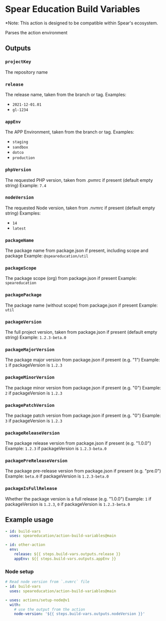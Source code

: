 # Spear Education Build Variables
*Note: This action is designed to be compatible within Spear's ecosystem.

Parses the action environment

## Outputs

### `projectKey`
The repository name

### `release`
The release name, taken from the branch or tag.
Examples:
- `2021-12-01.01`
- `gl-1234`

### `appEnv`
The APP Environment, taken from the branch or tag.
Examples:
- `staging`
- `sandbox`
- `dotco`
- `production`

### `phpVersion`
The requested PHP version, taken from .pvmrc if present (default empty string)
Example: `7.4`

### `nodeVersion`
The requested Node version, taken from .nvmrc if present (default empty string)
Examples:
- `14`
- `latest`

### `packageName`
The package name from package.json if present, including scope and package
Example: `@speareducation/util`

### `packageScope`
The package scope (org) from package.json if present
Example: `speareducation`

### `packagePackage`
The package name (without scope) from package.json if present
Example: `util`

### `packageVersion`
The full project version, taken from package.json if present (default empty string)
Example: `1.2.3-beta.0`

### `packageMajorVersion`
The package major version from package.json if present (e.g. "1")
Example: `1` if packageVersion is `1.2.3`

### `packageMinorVersion`
The package minor version from package.json if present (e.g. "0")
Example: `2` if packageVersion is `1.2.3`

### `packagePatchVersion`
The package patch version from package.json if present (e.g. "0")
Example: `3` if packageVersion is `1.2.3`

### `packageReleaseVersion`
The package release version from package.json if present (e.g. "1.0.0")
Example: `1.2.3` if packageVersion is `1.2.3-beta.0`

### `packagePreReleaseVersion`
The package pre-release version from package.json if present (e.g. "pre.0")
Example: `beta.0` if packageVersion is `1.2.3-beta.0`

### `packageIsFullRelease`
Whether the package version is a full release (e.g. "1.0.0")
Example: `1` if packageVersion is `1.2.3`, `0` if packageVersion is `1.2.3-beta.0`

## Example usage
```yaml
- id: build-vars
  uses: speareducation/action-build-variables@main

- id: other-action
  env:
    release: ${{ steps.build-vars.outputs.release }}
    appEnv: ${{ steps.build-vars.outputs.appEnv }}
```

### Node setup
```yaml
# Read node version from `.nvmrc` file
- id: build-vars
  uses: speareducation/action-build-variables@main

- uses: actions/setup-node@v1
  with:
    # use the output from the action
    node-version: '${{ steps.build-vars.outputs.nodeVersion }}'
```
